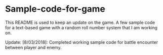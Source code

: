 # Sample-code-for-game
This README is used to keep an update on the game.
A few sample code for a text-based game with a random roll number system that I am working on.

Update:
[8/03/2018]: Completed working sample code for battle encounter between player and enemy.
